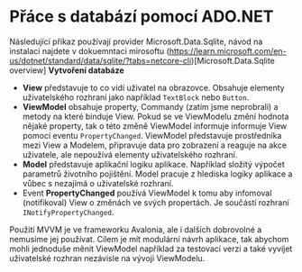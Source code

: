 # Přáce s databází pomocí ADO.NET

Následující příkaz používají provider Microsoft.Data.Sqlite, návod na instalaci najdete v dokuemntaci mirosoftu (https://learn.microsoft.com/en-us/dotnet/standard/data/sqlite/?tabs=netcore-cli)[Microsoft.Data.Sqlite overview]
**Vytvoření databáze**

- **View** představuje to co vidí uživatel na obrazovce. Obsahuje elementy uživatelského rozhraní jako například ```TextBlock``` nebo ```Button```.
- **ViewModel** obsahuje property, Commandy (zatím jsme neprobrali) a metody na které binduje View. Pokud se ve ViewModelu změní hodnota nějaké property, tak o této změně ViewModel informuje informuje View pomocí eventu ```PropertyChanged```. ViewModel představuje prostředníka mezi View a Modelem, připravuje data pro zobrazení a reaguje na akce uživatele, ale nepoužívá elementy uživatelského rozhraní.
- **Model** představuje aplikační logiku aplikace. Například složitý výpočet parametrů životního pojištění. Model pracuje z hlediska logiky aplikace a vůbec s nezajímá o uživatelské rozhraní.
- Event **PropertyChanged** používá ViewModel k tomu aby infomoval (notifikoval) View o změnách ve svých propertách. Je součástí rozhraní ```INotifyPropertyChanged```.

Použití MVVM je ve frameworku Avalonia, ale i dalších dobrovolné a nemusíme jej používat. Cílem je mít modulární návrh aplikace, tak abychom mohli jednoduše měnit ViewModel například za testovací verzi a také vyvíjet uživatelské rozhran nezávisle na vývoji ViewModelu.
